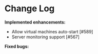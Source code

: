 # Change Log


**Implemented enhancements:**

- Allow virtual machines auto-start [\#589]
- Server monitoring support [\#567]

**Fixed bugs:**

